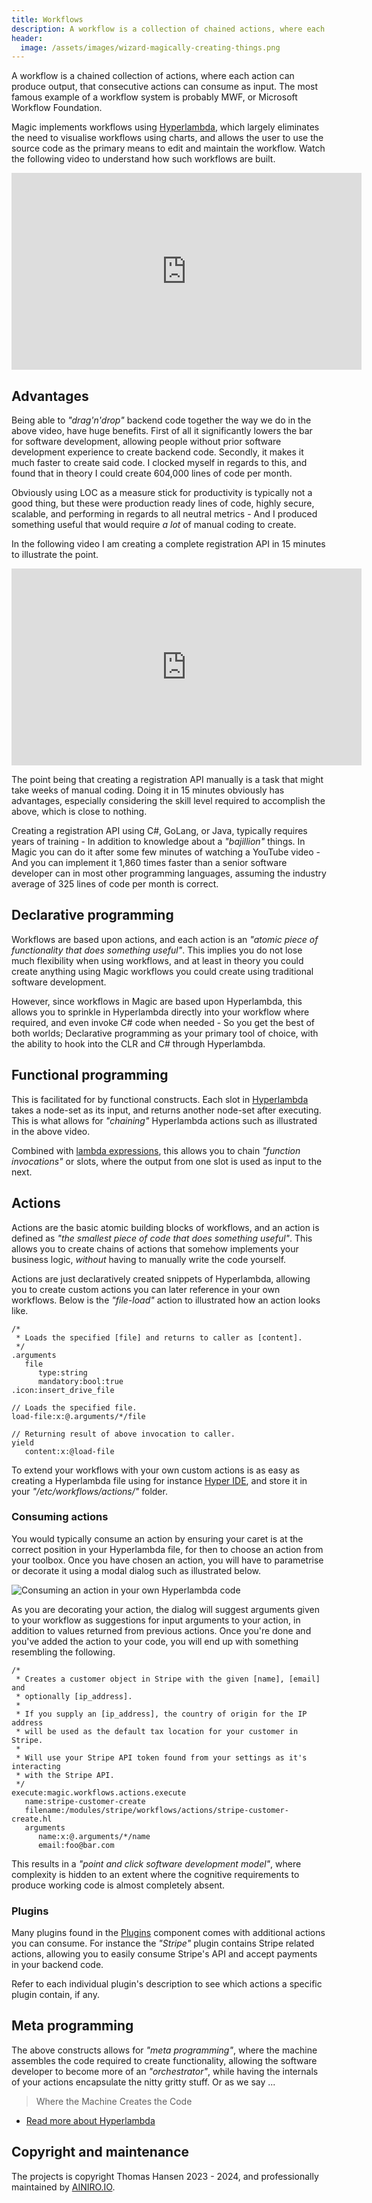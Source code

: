 ```yaml
---
title: Workflows
description: A workflow is a collection of chained actions, where each action can take as input the output produced by previous actions.
header:
  image: /assets/images/wizard-magically-creating-things.png
---
```


A workflow is a chained collection of actions, where each action can produce output, that consecutive actions can consume as input. The most famous example of a workflow system is probably MWF, or Microsoft Workflow Foundation.

Magic implements workflows using [Hyperlambda](/hyperlambda/), which largely eliminates the need to visualise workflows using charts, and allows the user to use the source code as the primary means to edit and maintain the workflow. Watch the following video to understand how such workflows are built.

<iframe style="margin-left: auto; margin-right: auto; width: 560px; max-with: 100%; display: block;" width="560" height="315" src="https://www.youtube.com/embed/ITz1ASqsWoM" frameborder="0" allow="autoplay; encrypted-media" allowfullscreen></iframe>

## Advantages

Being able to _"drag'n'drop"_ backend code together the way we do in the above video, have huge benefits. First of all it significantly lowers the bar for software development, allowing people without prior software development experience to create backend code. Secondly, it makes it much faster to create said code. I clocked myself in regards to this, and found that in theory I could create 604,000 lines of code per month.

Obviously using LOC as a measure stick for productivity is typically not a good thing, but these were production ready lines of code, highly secure, scalable, and performing in regards to all neutral metrics - And I produced something useful that would require _a lot_ of manual coding to create.

In the following video I am creating a complete registration API in 15 minutes to illustrate the point.

<iframe style="margin-left: auto; margin-right: auto; width: 560px; max-with: 100%; display: block;" width="560" height="315" src="https://www.youtube.com/embed/Ntunzh-DdaY" frameborder="0" allow="autoplay; encrypted-media" allowfullscreen></iframe>

The point being that creating a registration API manually is a task that might take weeks of manual coding. Doing it in 15 minutes obviously has advantages, especially considering the skill level required to accomplish the above, which is close to nothing.

Creating a registration API using C#, GoLang, or Java, typically requires years of training - In addition to knowledge about a _"bajillion"_ things. In Magic you can do it after some few minutes of watching a YouTube video - And you can implement it 1,860 times faster than a senior software developer can in most other programming languages, assuming the industry average of 325 lines of code per month is correct.

## Declarative programming

Workflows are based upon actions, and each action is an _"atomic piece of functionality that does something useful"_. This implies you do not lose much flexibility when using workflows, and at least in theory you could create anything using Magic workflows you could create using traditional software development.

However, since workflows in Magic are based upon Hyperlambda, this allows you to sprinkle in Hyperlambda directly into your workflow where required, and even invoke C# code when needed - So you get the best of both worlds; Declarative programming as your primary tool of choice, with the ability to hook into the CLR and C# through Hyperlambda.

## Functional programming

This is facilitated for by functional constructs. Each slot in [Hyperlambda](/hyperlambda/) takes a node-set as its input, and returns another node-set after executing. This is what allows for _"chaining"_ Hyperlambda actions such as illustrated in the above video.

Combined with [lambda expressions](/plugins/magic.node/#lambda-expressions), this allows you to chain _"function invocations"_ or slots, where the output from one slot is used as input to the next.

## Actions

Actions are the basic atomic building blocks of workflows, and an action is defined as _"the smallest piece of code that does something useful"_. This allows you to create chains of actions that somehow implements your business logic, _without_ having to manually write the code yourself.

Actions are just declaratively created snippets of Hyperlambda, allowing you to create custom actions you can later reference in your own workflows. Below is the _"file-load"_ action to illustrated how an action looks like.

```
/*
 * Loads the specified [file] and returns to caller as [content].
 */
.arguments
   file
      type:string
      mandatory:bool:true
.icon:insert_drive_file

// Loads the specified file.
load-file:x:@.arguments/*/file

// Returning result of above invocation to caller.
yield
   content:x:@load-file
```

To extend your workflows with your own custom actions is as easy as creating a Hyperlambda file using for instance [Hyper IDE](/dashboard/hyper-ide/), and store it in your _"/etc/workflows/actions/"_ folder.

### Consuming actions

You would typically consume an action by ensuring your caret is at the correct position in your Hyperlambda file, for then to choose an action from your toolbox. Once you have chosen an action, you will have to parametrise or decorate it using a modal dialog such as illustrated below.

![Consuming an action in your own Hyperlambda code](/images/using-actions-in-your-own-code.jpeg)

As you are decorating your action, the dialog will suggest arguments given to your workflow as suggestions for input arguments to your action, in addition to values returned from previous actions. Once you're done and you've added the action to your code, you will end up with something resembling the following.

```
/*
 * Creates a customer object in Stripe with the given [name], [email] and
 * optionally [ip_address].
 *
 * If you supply an [ip_address], the country of origin for the IP address
 * will be used as the default tax location for your customer in Stripe.
 *
 * Will use your Stripe API token found from your settings as it's interacting
 * with the Stripe API.
 */
execute:magic.workflows.actions.execute
   name:stripe-customer-create
   filename:/modules/stripe/workflows/actions/stripe-customer-create.hl
   arguments
      name:x:@.arguments/*/name
      email:foo@bar.com
```

This results in a _"point and click software development model"_, where complexity is hidden to an extent where the cognitive requirements to produce working code is almost completely absent.

### Plugins

Many plugins found in the [Plugins](/plugins/) component comes with additional actions you can consume. For instance the _"Stripe"_ plugin contains Stripe related actions, allowing you to easily consume Stripe's API and accept payments in your backend code.

Refer to each individual plugin's description to see which actions a specific plugin contain, if any.

## Meta programming

The above constructs allows for _"meta programming"_, where the machine assembles the code required to create functionality, allowing the software developer to become more of an _"orchestrator"_, while having the internals of your actions encapsulate the nitty gritty stuff. Or as we say ...

> Where the Machine Creates the Code

* [Read more about Hyperlambda](/hyperlambda/)

## Copyright and maintenance

The projects is copyright Thomas Hansen 2023 - 2024, and professionally maintained by [AINIRO.IO](https://ainiro.io).
